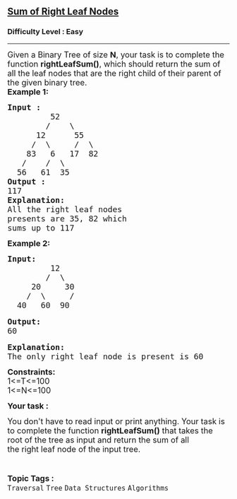 <h2><a href="https://www.geeksforgeeks.org/problems/sum-of-right-leaf-nodes/1?page=1&category=Tree&difficulty=Easy&status=unsolved&sortBy=accuracy">Sum of Right Leaf Nodes</a></h2><h3>Difficulty Level : Easy</h3><hr><div class="problems_problem_content__Xm_eO"><p><span style="font-size:18px">Given a Binary Tree of size&nbsp;<strong>N</strong>, your task is to complete the function <strong>rightLeafSum()</strong>, which should return the sum of all the&nbsp;leaf nodes that are the right child of their parent&nbsp;of the given binary tree.<br>
<strong>Example 1:</strong></span></p>

<pre><span style="font-size:18px"><strong>Input :</strong>
         52
        /    \
      12      55
     /  \     /  \
    83   6   17  82
   /    /  \   
  56   61  35
<strong>Output :
</strong>117
<strong>Explanation:</strong>
All the right leaf nodes
presents are 35, 82 which
sums up to 117</span>
</pre>

<p><span style="font-size:18px"><strong>Example 2:</strong></span></p>

<pre><strong><span style="font-size:18px">Input:</span></strong>
<span style="font-size:18px">         12
        /  \    
     20     30
    /  \     /
  40   60  90</span>

<span style="font-size:18px"><strong>Output:</strong>
60</span>

<span style="font-size:18px"><strong>Explanation:</strong>
The only right leaf node is present is 60</span></pre>

<p><span style="font-size:18px"><strong>Constraints:</strong><br>
1&lt;=T&lt;=100<br>
1&lt;=N&lt;=100</span></p>

<p><span style="font-size:18px"><strong>Your task :</strong></span></p>

<p><span style="font-size:18px">You don't have to read input or print anything. Your task is to complete the function&nbsp;<strong>rightLeafSum()</strong>&nbsp;that takes the root of the tree&nbsp;as input and return the sum of all&nbsp;<br>
the right leaf node of the input tree.</span></p>
</div><br><p><span style=font-size:18px><strong>Topic Tags : </strong><br><code>Traversal</code>&nbsp;<code>Tree</code>&nbsp;<code>Data Structures</code>&nbsp;<code>Algorithms</code>&nbsp;